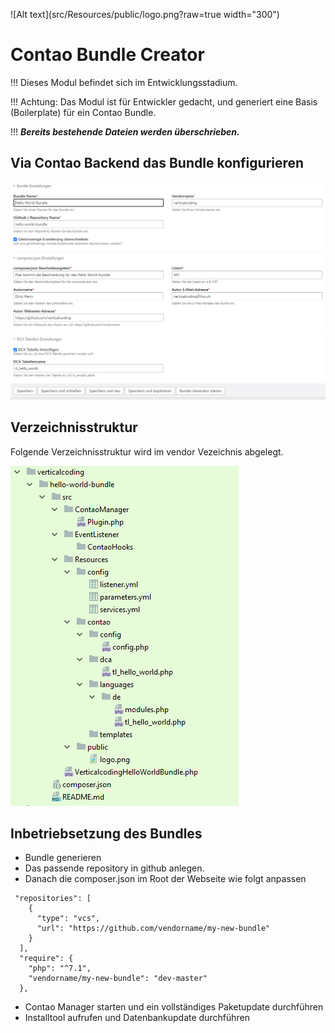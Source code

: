 ![Alt text](src/Resources/public/logo.png?raw=true width="300")


# Contao Bundle Creator

!!! Dieses Modul befindet sich im Entwicklungsstadium.

!!! Achtung: Das Modul ist für Entwickler gedacht, und generiert eine Basis (Boilerplate) für ein Contao Bundle.

!!! ***Bereits bestehende Dateien werden überschrieben.***

## Via Contao Backend das Bundle konfigurieren

![Alt text](src/Resources/public/backend.png?raw=true "Backend")


## Verzeichnisstruktur
Folgende Verzeichnisstruktur wird im vendor Vezeichnis abgelegt.

![Alt text](src/Resources/public/file-tree.png?raw=true "Verzeichnisstruktur")


## Inbetriebsetzung des Bundles
* Bundle generieren
* Das passende repository in github anlegen.
* Danach die composer.json im Root der Webseite wie folgt anpassen

```
 "repositories": [
    {
      "type": "vcs",
      "url": "https://github.com/vendorname/my-new-bundle"
    }
  ],
  "require": {
    "php": "^7.1",
    "vendorname/my-new-bundle": "dev-master"
  },
```

* Contao Manager starten und ein vollständiges Paketupdate durchführen
* Installtool aufrufen und Datenbankupdate durchführen
